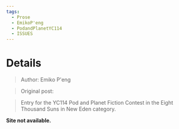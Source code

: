 ```yaml
---
tags:
  - Prose
  - EmikoP'eng
  - PodandPlanetYC114
  - ISSUES
---
```


# Details

> Author: Emiko P'eng

> Original post: 

> Entry for the YC114 Pod and Planet Fiction Contest in the Eight Thousand Suns in New Eden category.


**Site not available.**
